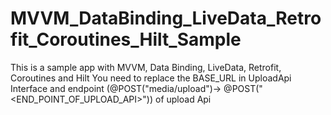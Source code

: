 # MVVM_DataBinding_LiveData_Retrofit_Coroutines_Hilt_Sample
This is a sample app with MVVM, Data Binding, LiveData, Retrofit, Coroutines and Hilt
You need to replace the BASE_URL in UploadApi Interface and endpoint (@POST("media/upload")->  @POST("<END_POINT_OF_UPLOAD_API>")) of upload Api
